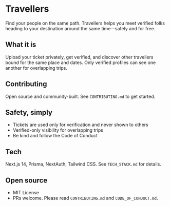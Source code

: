 # Travellers

Find your people on the same path. Travellers helps you meet verified folks heading to your destination around the same time—safely and for free.

## What it is
Upload your ticket privately, get verified, and discover other travellers bound for the same place and dates. Only verified profiles can see one another for overlapping trips.

## Contributing
Open source and community-built. See `CONTRIBUTING.md` to get started.

## Safety, simply
- Tickets are used only for verification and never shown to others
- Verified-only visibility for overlapping trips
- Be kind and follow the Code of Conduct

## Tech
Next.js 14, Prisma, NextAuth, Tailwind CSS. See `TECH_STACK.md` for details.

## Open source
- MIT License
- PRs welcome. Please read `CONTRIBUTING.md` and `CODE_OF_CONDUCT.md`.
 
